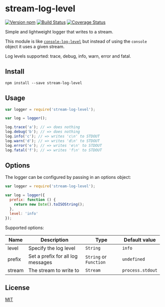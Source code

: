 # stream-log-level

[![Version npm][npm-stream-log-level-badge]][npm-stream-log-level]
[![Build Status][ci-stream-log-level-badge]][ci-stream-log-level]
[![Coverage Status][coverage-stream-log-level-badge]][coverage-stream-log-level]

Simple and lightweight logger that writes to a stream.

This module is like [`console-log-level`][console-log-level] but instead of
using the `console` object it uses a given stream.

Log levels supported: trace, debug, info, warn, error and fatal.

## Install

```
npm install --save stream-log-level
```

## Usage

```js
var logger = require('stream-log-level');

var log = logger();

log.trace('a'); // => does nothing
log.debug('b'); // => does nothing
log.info('c'); // => writes 'c\n' to STDOUT
log.warn('d'); // => writes 'd\n' to STDOUT
log.error('e'); // => writes 'e\n' to STDOUT
log.fatal('f'); // => writes 'f\n' to STDOUT
```

## Options

The logger can be configured by passing in an options object:

```js
var logger = require('stream-log-level');

var log = logger({
  prefix: function () {
    return new Date().toISOString();
  },
  level: 'info'
});
```

Supported options:

| Name   | Description                       | Type                   | Default value    |
| ------ | --------------------------------- | ---------------------- | ---------------- |
| level  | Specify the log level             | `String`               | `info`           |
| prefix | Set a prefix for all log messages | `String` or `Function` | `undefined`      |
| stream | The stream to write to            | `Stream`               | `process.stdout` |

## License

[MIT](LICENSE)

[npm-stream-log-level-badge]: https://img.shields.io/npm/v/stream-log-level.svg
[npm-stream-log-level]: https://www.npmjs.com/package/stream-log-level
[ci-stream-log-level-badge]:
  https://img.shields.io/github/workflow/status/lpinca/stream-log-level/CI/master?label=CI
[ci-stream-log-level]:
  https://github.com/lpinca/stream-log-level/actions?query=workflow%3ACI+branch%3Amaster
[coverage-stream-log-level-badge]:
  https://img.shields.io/coveralls/lpinca/stream-log-level/master.svg
[coverage-stream-log-level]:
  https://coveralls.io/r/lpinca/stream-log-level?branch=master
[console-log-level]: https://github.com/watson/console-log-level
